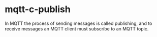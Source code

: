 # mqtt-c-publish
In MQTT the process of sending messages is called publishing, and to receive messages an MQTT client must subscribe to an MQTT topic.
